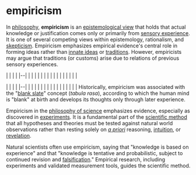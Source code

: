 # empiricism

In [philosophy](https://www.wikiwand.com/en/Philosophy), **empiricism** is an [epistemological view](https://www.wikiwand.com/en/Epistemology) that holds that actual knowledge or justification comes only or primarily from [sensory experience](https://www.wikiwand.com/en/Empirical_evidence). It is one of several competing views within epistemology, rationalism, and [skepticism](https://www.wikiwand.com/en/Philosophical_skepticism). Empiricism emphasizes empirical evidence's central role in forming ideas rather than [innate ideas](https://www.wikiwand.com/en/Innate_idea) or [traditions](https://www.wikiwand.com/en/Traditions). However, empiricists may argue that traditions (or customs) arise due to relations of previous sensory experiences.

|  |
|  |
|--|
|  |
|  |
|  |
|  |
|  |
|  |
|  |
|  |

|  |
|  |
|--|
|  |
|  |
|  |
|  |
|  |
|  |
|  |
|  |
Historically, empiricism was associated with the "[blank slate](https://www.wikiwand.com/en/Blank_slate)" concept (_tabula rasa_), according to which the human mind is "blank" at birth and develops its thoughts only through later experience.

Empiricism in the [philosophy of science](https://www.wikiwand.com/en/Philosophy_of_science) emphasizes evidence, especially as discovered in [experiments](https://www.wikiwand.com/en/Experiment). It is a fundamental part of the [scientific method](https://www.wikiwand.com/en/Scientific_method) that all hypotheses and theories must be tested against natural world observations rather than resting solely on _[a priori](https://www.wikiwand.com/en/A_priori\_(philosophy))_ reasoning, [intuition](https://www.wikiwand.com/en/Intuition\_(knowledge)), or [revelation](https://www.wikiwand.com/en/Revelation).

Natural scientists often use empiricism, saying that "knowledge is based on experience" and that "knowledge is tentative and probabilistic, subject to continued revision and [falsification](https://www.wikiwand.com/en/Falsifiability)." Empirical research, including experiments and validated measurement tools, guides the scientific method.